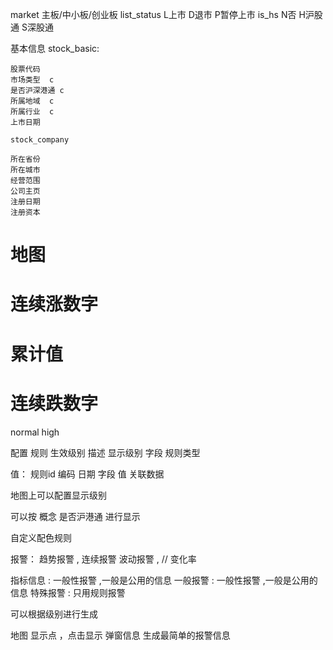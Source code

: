 
market 主板/中小板/创业板
list_status L上市 D退市 P暂停上市
is_hs   N否 H沪股通 S深股通

基本信息 
    stock_basic:

    股票代码 
    市场类型  c
    是否沪深港通 c
    所属地域  c
    所属行业  c
    上市日期

    stock_company

    所在省份
    所在城市
    经营范围
    公司主页 
    注册日期
    注册资本


# 地图 
    
# 连续涨数字
# 累计值
# 连续跌数字

normal
high 


配置
 规则 生效级别  描述  显示级别 字段 规则类型

值：
    规则id  编码  日期  字段  值  关联数据
 


 地图上可以配置显示级别


可以按 概念 是否沪港通  进行显示

自定义配色规则

报警：
    趋势报警 ,
    连续报警
    波动报警 , // 变化率


指标信息 : 一般性报警 ,一般是公用的信息
一般报警 : 一般性报警 ,一般是公用的信息
特殊报警 : 只用规则报警 

可以根据级别进行生成


地图 显示点 ，点击显示 弹窗信息
生成最简单的报警信息